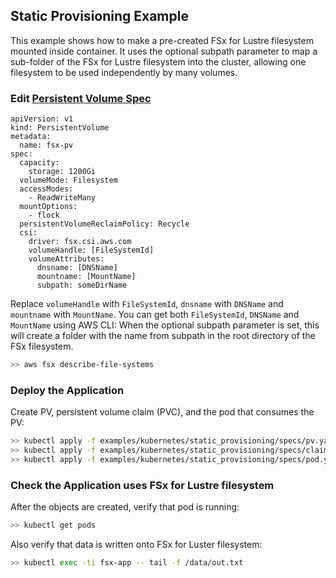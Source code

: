 ## Static Provisioning Example
This example shows how to make a pre-created FSx for Lustre filesystem mounted inside container.
It uses the optional subpath parameter to map a sub-folder of the FSx for Lustre filesystem into the cluster, allowing one filesystem to be used independently by many volumes.

### Edit [Persistent Volume Spec](./specs/pv.yaml)
```
apiVersion: v1
kind: PersistentVolume
metadata:
  name: fsx-pv
spec:
  capacity:
    storage: 1200Gi
  volumeMode: Filesystem
  accessModes:
    - ReadWriteMany
  mountOptions:
    - flock
  persistentVolumeReclaimPolicy: Recycle
  csi:
    driver: fsx.csi.aws.com
    volumeHandle: [FileSystemId]
    volumeAttributes:
      dnsname: [DNSName]
      mountname: [MountName]
      subpath: someDirName
```
Replace `volumeHandle` with `FileSystemId`, `dnsname` with `DNSName` and `mountname` with `MountName`. You can get both `FileSystemId`, `DNSName` and `MountName` using AWS CLI:
When the optional subpath parameter is set, this will create a folder with the name from subpath in the root directory of the FSx filesystem.

```sh
>> aws fsx describe-file-systems
```

### Deploy the Application
Create PV, persistent volume claim (PVC), and the pod that consumes the PV:
```sh
>> kubectl apply -f examples/kubernetes/static_provisioning/specs/pv.yaml
>> kubectl apply -f examples/kubernetes/static_provisioning/specs/claim.yaml
>> kubectl apply -f examples/kubernetes/static_provisioning/specs/pod.yaml
```

### Check the Application uses FSx for Lustre filesystem
After the objects are created, verify that pod is running:

```sh
>> kubectl get pods
```

Also verify that data is written onto FSx for Luster filesystem:

```sh
>> kubectl exec -ti fsx-app -- tail -f /data/out.txt
```

